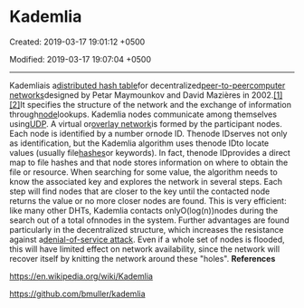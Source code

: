# Kademlia

Created: 2019-03-17 19:01:12 +0500

Modified: 2019-03-17 19:07:04 +0500

---

Kademliais a[distributed hash table](https://en.wikipedia.org/wiki/Distributed_hash_table)for decentralized[peer-to-peer](https://en.wikipedia.org/wiki/Peer-to-peer)[computer networks](https://en.wikipedia.org/wiki/Computer_network)designed by Petar Maymounkov and David Mazières in 2002.[[1]](https://en.wikipedia.org/wiki/Kademlia#cite_note-kademlia-paper-1)[[2]](https://en.wikipedia.org/wiki/Kademlia#cite_note-2)It specifies the structure of the network and the exchange of information through[node](https://en.wikipedia.org/wiki/Node_(networking))lookups. Kademlia nodes communicate among themselves using[UDP](https://en.wikipedia.org/wiki/User_Datagram_Protocol). A virtual or[overlay network](https://en.wikipedia.org/wiki/Overlay_network)is formed by the participant nodes. Each node is identified by a number ornode ID. Thenode IDserves not only as identification, but the Kademlia algorithm uses thenode IDto locate values (usually file[hashes](https://en.wikipedia.org/wiki/Hash_function)or keywords). In fact, thenode IDprovides a direct map to file hashes and that node stores information on where to obtain the file or resource.
When searching for some value, the algorithm needs to know the associated key and explores the network in several steps. Each step will find nodes that are closer to the key until the contacted node returns the value or no more closer nodes are found. This is very efficient: like many other DHTs, Kademlia contacts onlyO(log(n))nodes during the search out of a total ofnnodes in the system.
Further advantages are found particularly in the decentralized structure, which increases the resistance against a[denial-of-service attack](https://en.wikipedia.org/wiki/Denial-of-service_attack). Even if a whole set of nodes is flooded, this will have limited effect on network availability, since the network will recover itself by knitting the network around these "holes".
**References**

<https://en.wikipedia.org/wiki/Kademlia>

<https://github.com/bmuller/kademlia>
